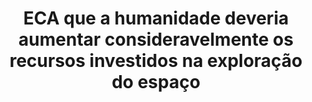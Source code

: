 ---
title: "ECA que a humanidade deveria aumentar consideravelmente os recursos investidos na exploração do espaço"
infoslide: ""
round: "Final"
weight: 8
videos: []
tags: ['The Human Experience', 'Economics', 'Science and Technology']
layout: "motion"
categories: ["motions"]
---